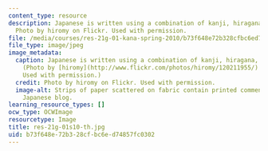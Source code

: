 ```yaml
---
content_type: resource
description: Japanese is written using a combination of kanji, hiragana, and katakana.
  Photo by hiromy on Flickr. Used with permission.
file: /media/courses/res-21g-01-kana-spring-2010/b73f648e72b328cfbc6ed74857fc0302_res-21g-01s10-th.jpg
file_type: image/jpeg
image_metadata:
  caption: Japanese is written using a combination of kanji, hiragana, and katakana.
    (Photo by [hiromy](http://www.flickr.com/photos/hiromy/120211955/) on Flickr.
    Used with permission.)
  credit: Photo by hiromy on Flickr. Used with permission.
  image-alt: Strips of paper scattered on fabric contain printed comments  from a
    Japanese blog.
learning_resource_types: []
ocw_type: OCWImage
resourcetype: Image
title: res-21g-01s10-th.jpg
uid: b73f648e-72b3-28cf-bc6e-d74857fc0302
---
```

